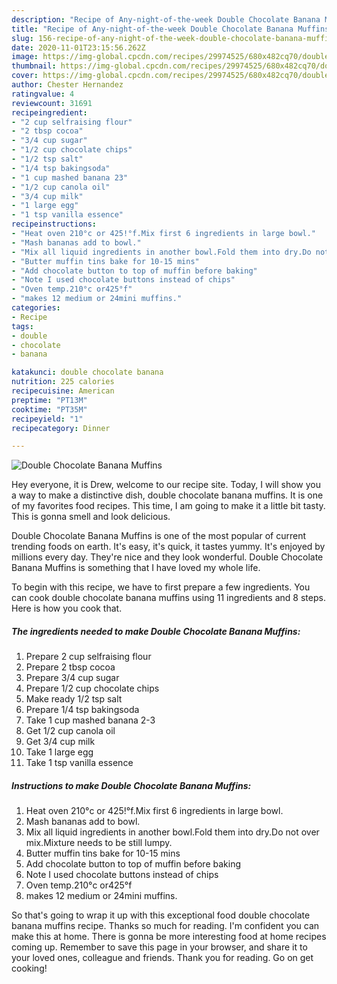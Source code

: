 ```yaml
---
description: "Recipe of Any-night-of-the-week Double Chocolate Banana Muffins"
title: "Recipe of Any-night-of-the-week Double Chocolate Banana Muffins"
slug: 156-recipe-of-any-night-of-the-week-double-chocolate-banana-muffins
date: 2020-11-01T23:15:56.262Z
image: https://img-global.cpcdn.com/recipes/29974525/680x482cq70/double-chocolate-banana-muffins-recipe-main-photo.jpg
thumbnail: https://img-global.cpcdn.com/recipes/29974525/680x482cq70/double-chocolate-banana-muffins-recipe-main-photo.jpg
cover: https://img-global.cpcdn.com/recipes/29974525/680x482cq70/double-chocolate-banana-muffins-recipe-main-photo.jpg
author: Chester Hernandez
ratingvalue: 4
reviewcount: 31691
recipeingredient:
- "2 cup selfraising flour"
- "2 tbsp cocoa"
- "3/4 cup sugar"
- "1/2 cup chocolate chips"
- "1/2 tsp salt"
- "1/4 tsp bakingsoda"
- "1 cup mashed banana 23"
- "1/2 cup canola oil"
- "3/4 cup milk"
- "1 large egg"
- "1 tsp vanilla essence"
recipeinstructions:
- "Heat oven 210°c or 425!°f.Mix first 6 ingredients in large bowl."
- "Mash bananas add to bowl."
- "Mix all liquid ingredients in another bowl.Fold them into dry.Do not over mix.Mixture needs to be still lumpy."
- "Butter muffin tins bake for 10-15 mins"
- "Add chocolate button to top of muffin before baking"
- "Note I used chocolate buttons instead of chips"
- "Oven temp.210°c or425°f"
- "makes 12 medium or 24mini muffins."
categories:
- Recipe
tags:
- double
- chocolate
- banana

katakunci: double chocolate banana 
nutrition: 225 calories
recipecuisine: American
preptime: "PT13M"
cooktime: "PT35M"
recipeyield: "1"
recipecategory: Dinner

---
```



![Double Chocolate Banana Muffins](https://img-global.cpcdn.com/recipes/29974525/680x482cq70/double-chocolate-banana-muffins-recipe-main-photo.jpg)

Hey everyone, it is Drew, welcome to our recipe site. Today, I will show you a way to make a distinctive dish, double chocolate banana muffins. It is one of my favorites food recipes. This time, I am going to make it a little bit tasty. This is gonna smell and look delicious.



Double Chocolate Banana Muffins is one of the most popular of current trending foods on earth. It's easy, it's quick, it tastes yummy. It's enjoyed by millions every day. They're nice and they look wonderful. Double Chocolate Banana Muffins is something that I have loved my whole life.


To begin with this recipe, we have to first prepare a few ingredients. You can cook double chocolate banana muffins using 11 ingredients and 8 steps. Here is how you cook that.

<!--inarticleads1-->

##### The ingredients needed to make Double Chocolate Banana Muffins:

1. Prepare 2 cup selfraising flour
1. Prepare 2 tbsp cocoa
1. Prepare 3/4 cup sugar
1. Prepare 1/2 cup chocolate chips
1. Make ready 1/2 tsp salt
1. Prepare 1/4 tsp bakingsoda
1. Take 1 cup mashed banana 2-3
1. Get 1/2 cup canola oil
1. Get 3/4 cup milk
1. Take 1 large egg
1. Take 1 tsp vanilla essence




<!--inarticleads2-->

##### Instructions to make Double Chocolate Banana Muffins:

1. Heat oven 210°c or 425!°f.Mix first 6 ingredients in large bowl.
1. Mash bananas add to bowl.
1. Mix all liquid ingredients in another bowl.Fold them into dry.Do not over mix.Mixture needs to be still lumpy.
1. Butter muffin tins bake for 10-15 mins
1. Add chocolate button to top of muffin before baking
1. Note I used chocolate buttons instead of chips
1. Oven temp.210°c or425°f
1. makes 12 medium or 24mini muffins.




So that's going to wrap it up with this exceptional food double chocolate banana muffins recipe. Thanks so much for reading. I'm confident you can make this at home. There is gonna be more interesting food at home recipes coming up. Remember to save this page in your browser, and share it to your loved ones, colleague and friends. Thank you for reading. Go on get cooking!
